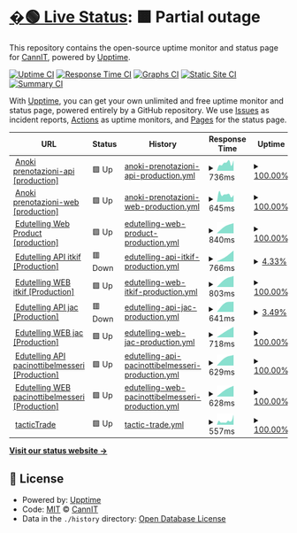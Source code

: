 # [�🟢 Live Status](https://cannavit.github.io/upptime/): <!--live status--> **🟧 Partial outage**

This repository contains the open-source uptime monitor and status page for [CannIT](https://demo.upptime.js.org), powered by [Upptime](https://github.com/upptime/upptime).

[![Uptime CI](https://github.com/cannavit/upptime/workflows/Uptime%20CI/badge.svg)](https://github.com/cannavit/upptime/actions?query=workflow%3A%22Uptime+CI%22)
[![Response Time CI](https://github.com/cannavit/upptime/workflows/Response%20Time%20CI/badge.svg)](https://github.com/cannavit/upptime/actions?query=workflow%3A%22Response+Time+CI%22)
[![Graphs CI](https://github.com/cannavit/upptime/workflows/Graphs%20CI/badge.svg)](https://github.com/cannavit/upptime/actions?query=workflow%3A%22Graphs+CI%22)
[![Static Site CI](https://github.com/cannavit/upptime/workflows/Static%20Site%20CI/badge.svg)](https://github.com/cannavit/upptime/actions?query=workflow%3A%22Static+Site+CI%22)
[![Summary CI](https://github.com/cannavit/upptime/workflows/Summary%20CI/badge.svg)](https://github.com/cannavit/upptime/actions?query=workflow%3A%22Summary+CI%22)

With [Upptime](https://upptime.js.org), you can get your own unlimited and free uptime monitor and status page, powered entirely by a GitHub repository. We use [Issues](https://github.com/cannavit/upptime/issues) as incident reports, [Actions](https://github.com/cannavit/upptime/actions) as uptime monitors, and [Pages](https://demo.upptime.js.org) for the status page.

<!--start: status pages-->
<!-- This summary is generated by Upptime (https://github.com/upptime/upptime) -->
<!-- Do not edit this manually, your changes will be overwritten -->
<!-- prettier-ignore -->
| URL | Status | History | Response Time | Uptime |
| --- | ------ | ------- | ------------- | ------ |
| <img alt="" src="https://favicons.githubusercontent.com/prenotazioni-api.cloud.anoki.it" height="13"> [Anoki prenotazioni-api [production]](http://prenotazioni-api.cloud.anoki.it/reservation-be/swagger-ui.html) | 🟩 Up | [anoki-prenotazioni-api-production.yml](https://github.com/cannavit/upptime/commits/HEAD/history/anoki-prenotazioni-api-production.yml) | <details><summary><img alt="Response time graph" src="./graphs/anoki-prenotazioni-api-production/response-time-week.png" height="20"> 736ms</summary><br><a href="https://cannavit.github.io/upptime/history/anoki-prenotazioni-api-production"><img alt="Response time 736" src="https://img.shields.io/endpoint?url=https%3A%2F%2Fraw.githubusercontent.com%2Fcannavit%2Fupptime%2FHEAD%2Fapi%2Fanoki-prenotazioni-api-production%2Fresponse-time.json"></a><br><a href="https://cannavit.github.io/upptime/history/anoki-prenotazioni-api-production"><img alt="24-hour response time 736" src="https://img.shields.io/endpoint?url=https%3A%2F%2Fraw.githubusercontent.com%2Fcannavit%2Fupptime%2FHEAD%2Fapi%2Fanoki-prenotazioni-api-production%2Fresponse-time-day.json"></a><br><a href="https://cannavit.github.io/upptime/history/anoki-prenotazioni-api-production"><img alt="7-day response time 736" src="https://img.shields.io/endpoint?url=https%3A%2F%2Fraw.githubusercontent.com%2Fcannavit%2Fupptime%2FHEAD%2Fapi%2Fanoki-prenotazioni-api-production%2Fresponse-time-week.json"></a><br><a href="https://cannavit.github.io/upptime/history/anoki-prenotazioni-api-production"><img alt="30-day response time 736" src="https://img.shields.io/endpoint?url=https%3A%2F%2Fraw.githubusercontent.com%2Fcannavit%2Fupptime%2FHEAD%2Fapi%2Fanoki-prenotazioni-api-production%2Fresponse-time-month.json"></a><br><a href="https://cannavit.github.io/upptime/history/anoki-prenotazioni-api-production"><img alt="1-year response time 736" src="https://img.shields.io/endpoint?url=https%3A%2F%2Fraw.githubusercontent.com%2Fcannavit%2Fupptime%2FHEAD%2Fapi%2Fanoki-prenotazioni-api-production%2Fresponse-time-year.json"></a></details> | <details><summary><a href="https://cannavit.github.io/upptime/history/anoki-prenotazioni-api-production">100.00%</a></summary><a href="https://cannavit.github.io/upptime/history/anoki-prenotazioni-api-production"><img alt="All-time uptime 100.00%" src="https://img.shields.io/endpoint?url=https%3A%2F%2Fraw.githubusercontent.com%2Fcannavit%2Fupptime%2FHEAD%2Fapi%2Fanoki-prenotazioni-api-production%2Fuptime.json"></a><br><a href="https://cannavit.github.io/upptime/history/anoki-prenotazioni-api-production"><img alt="24-hour uptime 100.00%" src="https://img.shields.io/endpoint?url=https%3A%2F%2Fraw.githubusercontent.com%2Fcannavit%2Fupptime%2FHEAD%2Fapi%2Fanoki-prenotazioni-api-production%2Fuptime-day.json"></a><br><a href="https://cannavit.github.io/upptime/history/anoki-prenotazioni-api-production"><img alt="7-day uptime 100.00%" src="https://img.shields.io/endpoint?url=https%3A%2F%2Fraw.githubusercontent.com%2Fcannavit%2Fupptime%2FHEAD%2Fapi%2Fanoki-prenotazioni-api-production%2Fuptime-week.json"></a><br><a href="https://cannavit.github.io/upptime/history/anoki-prenotazioni-api-production"><img alt="30-day uptime 100.00%" src="https://img.shields.io/endpoint?url=https%3A%2F%2Fraw.githubusercontent.com%2Fcannavit%2Fupptime%2FHEAD%2Fapi%2Fanoki-prenotazioni-api-production%2Fuptime-month.json"></a><br><a href="https://cannavit.github.io/upptime/history/anoki-prenotazioni-api-production"><img alt="1-year uptime 100.00%" src="https://img.shields.io/endpoint?url=https%3A%2F%2Fraw.githubusercontent.com%2Fcannavit%2Fupptime%2FHEAD%2Fapi%2Fanoki-prenotazioni-api-production%2Fuptime-year.json"></a></details>
| <img alt="" src="https://favicons.githubusercontent.com/prenotazioni-web.cloud.anoki.it" height="13"> [Anoki prenotazioni-web [production]](http://prenotazioni-web.cloud.anoki.it/) | 🟩 Up | [anoki-prenotazioni-web-production.yml](https://github.com/cannavit/upptime/commits/HEAD/history/anoki-prenotazioni-web-production.yml) | <details><summary><img alt="Response time graph" src="./graphs/anoki-prenotazioni-web-production/response-time-week.png" height="20"> 645ms</summary><br><a href="https://cannavit.github.io/upptime/history/anoki-prenotazioni-web-production"><img alt="Response time 645" src="https://img.shields.io/endpoint?url=https%3A%2F%2Fraw.githubusercontent.com%2Fcannavit%2Fupptime%2FHEAD%2Fapi%2Fanoki-prenotazioni-web-production%2Fresponse-time.json"></a><br><a href="https://cannavit.github.io/upptime/history/anoki-prenotazioni-web-production"><img alt="24-hour response time 645" src="https://img.shields.io/endpoint?url=https%3A%2F%2Fraw.githubusercontent.com%2Fcannavit%2Fupptime%2FHEAD%2Fapi%2Fanoki-prenotazioni-web-production%2Fresponse-time-day.json"></a><br><a href="https://cannavit.github.io/upptime/history/anoki-prenotazioni-web-production"><img alt="7-day response time 645" src="https://img.shields.io/endpoint?url=https%3A%2F%2Fraw.githubusercontent.com%2Fcannavit%2Fupptime%2FHEAD%2Fapi%2Fanoki-prenotazioni-web-production%2Fresponse-time-week.json"></a><br><a href="https://cannavit.github.io/upptime/history/anoki-prenotazioni-web-production"><img alt="30-day response time 645" src="https://img.shields.io/endpoint?url=https%3A%2F%2Fraw.githubusercontent.com%2Fcannavit%2Fupptime%2FHEAD%2Fapi%2Fanoki-prenotazioni-web-production%2Fresponse-time-month.json"></a><br><a href="https://cannavit.github.io/upptime/history/anoki-prenotazioni-web-production"><img alt="1-year response time 645" src="https://img.shields.io/endpoint?url=https%3A%2F%2Fraw.githubusercontent.com%2Fcannavit%2Fupptime%2FHEAD%2Fapi%2Fanoki-prenotazioni-web-production%2Fresponse-time-year.json"></a></details> | <details><summary><a href="https://cannavit.github.io/upptime/history/anoki-prenotazioni-web-production">100.00%</a></summary><a href="https://cannavit.github.io/upptime/history/anoki-prenotazioni-web-production"><img alt="All-time uptime 100.00%" src="https://img.shields.io/endpoint?url=https%3A%2F%2Fraw.githubusercontent.com%2Fcannavit%2Fupptime%2FHEAD%2Fapi%2Fanoki-prenotazioni-web-production%2Fuptime.json"></a><br><a href="https://cannavit.github.io/upptime/history/anoki-prenotazioni-web-production"><img alt="24-hour uptime 100.00%" src="https://img.shields.io/endpoint?url=https%3A%2F%2Fraw.githubusercontent.com%2Fcannavit%2Fupptime%2FHEAD%2Fapi%2Fanoki-prenotazioni-web-production%2Fuptime-day.json"></a><br><a href="https://cannavit.github.io/upptime/history/anoki-prenotazioni-web-production"><img alt="7-day uptime 100.00%" src="https://img.shields.io/endpoint?url=https%3A%2F%2Fraw.githubusercontent.com%2Fcannavit%2Fupptime%2FHEAD%2Fapi%2Fanoki-prenotazioni-web-production%2Fuptime-week.json"></a><br><a href="https://cannavit.github.io/upptime/history/anoki-prenotazioni-web-production"><img alt="30-day uptime 100.00%" src="https://img.shields.io/endpoint?url=https%3A%2F%2Fraw.githubusercontent.com%2Fcannavit%2Fupptime%2FHEAD%2Fapi%2Fanoki-prenotazioni-web-production%2Fuptime-month.json"></a><br><a href="https://cannavit.github.io/upptime/history/anoki-prenotazioni-web-production"><img alt="1-year uptime 100.00%" src="https://img.shields.io/endpoint?url=https%3A%2F%2Fraw.githubusercontent.com%2Fcannavit%2Fupptime%2FHEAD%2Fapi%2Fanoki-prenotazioni-web-production%2Fuptime-year.json"></a></details>
| <img alt="" src="https://favicons.githubusercontent.com/edutelling.it" height="13"> [Edutelling Web Product [production]](https://edutelling.it/) | 🟩 Up | [edutelling-web-product-production.yml](https://github.com/cannavit/upptime/commits/HEAD/history/edutelling-web-product-production.yml) | <details><summary><img alt="Response time graph" src="./graphs/edutelling-web-product-production/response-time-week.png" height="20"> 840ms</summary><br><a href="https://cannavit.github.io/upptime/history/edutelling-web-product-production"><img alt="Response time 840" src="https://img.shields.io/endpoint?url=https%3A%2F%2Fraw.githubusercontent.com%2Fcannavit%2Fupptime%2FHEAD%2Fapi%2Fedutelling-web-product-production%2Fresponse-time.json"></a><br><a href="https://cannavit.github.io/upptime/history/edutelling-web-product-production"><img alt="24-hour response time 840" src="https://img.shields.io/endpoint?url=https%3A%2F%2Fraw.githubusercontent.com%2Fcannavit%2Fupptime%2FHEAD%2Fapi%2Fedutelling-web-product-production%2Fresponse-time-day.json"></a><br><a href="https://cannavit.github.io/upptime/history/edutelling-web-product-production"><img alt="7-day response time 840" src="https://img.shields.io/endpoint?url=https%3A%2F%2Fraw.githubusercontent.com%2Fcannavit%2Fupptime%2FHEAD%2Fapi%2Fedutelling-web-product-production%2Fresponse-time-week.json"></a><br><a href="https://cannavit.github.io/upptime/history/edutelling-web-product-production"><img alt="30-day response time 840" src="https://img.shields.io/endpoint?url=https%3A%2F%2Fraw.githubusercontent.com%2Fcannavit%2Fupptime%2FHEAD%2Fapi%2Fedutelling-web-product-production%2Fresponse-time-month.json"></a><br><a href="https://cannavit.github.io/upptime/history/edutelling-web-product-production"><img alt="1-year response time 840" src="https://img.shields.io/endpoint?url=https%3A%2F%2Fraw.githubusercontent.com%2Fcannavit%2Fupptime%2FHEAD%2Fapi%2Fedutelling-web-product-production%2Fresponse-time-year.json"></a></details> | <details><summary><a href="https://cannavit.github.io/upptime/history/edutelling-web-product-production">100.00%</a></summary><a href="https://cannavit.github.io/upptime/history/edutelling-web-product-production"><img alt="All-time uptime 100.00%" src="https://img.shields.io/endpoint?url=https%3A%2F%2Fraw.githubusercontent.com%2Fcannavit%2Fupptime%2FHEAD%2Fapi%2Fedutelling-web-product-production%2Fuptime.json"></a><br><a href="https://cannavit.github.io/upptime/history/edutelling-web-product-production"><img alt="24-hour uptime 100.00%" src="https://img.shields.io/endpoint?url=https%3A%2F%2Fraw.githubusercontent.com%2Fcannavit%2Fupptime%2FHEAD%2Fapi%2Fedutelling-web-product-production%2Fuptime-day.json"></a><br><a href="https://cannavit.github.io/upptime/history/edutelling-web-product-production"><img alt="7-day uptime 100.00%" src="https://img.shields.io/endpoint?url=https%3A%2F%2Fraw.githubusercontent.com%2Fcannavit%2Fupptime%2FHEAD%2Fapi%2Fedutelling-web-product-production%2Fuptime-week.json"></a><br><a href="https://cannavit.github.io/upptime/history/edutelling-web-product-production"><img alt="30-day uptime 100.00%" src="https://img.shields.io/endpoint?url=https%3A%2F%2Fraw.githubusercontent.com%2Fcannavit%2Fupptime%2FHEAD%2Fapi%2Fedutelling-web-product-production%2Fuptime-month.json"></a><br><a href="https://cannavit.github.io/upptime/history/edutelling-web-product-production"><img alt="1-year uptime 100.00%" src="https://img.shields.io/endpoint?url=https%3A%2F%2Fraw.githubusercontent.com%2Fcannavit%2Fupptime%2FHEAD%2Fapi%2Fedutelling-web-product-production%2Fuptime-year.json"></a></details>
| <img alt="" src="https://favicons.githubusercontent.com/edutelling-api-itkif.cloud.anoki.it" height="13"> [Edutelling API itkif [Production]](https://edutelling-api-itkif.cloud.anoki.it/api/v1/api-docs) | 🟥 Down | [edutelling-api-itkif-production.yml](https://github.com/cannavit/upptime/commits/HEAD/history/edutelling-api-itkif-production.yml) | <details><summary><img alt="Response time graph" src="./graphs/edutelling-api-itkif-production/response-time-week.png" height="20"> 766ms</summary><br><a href="https://cannavit.github.io/upptime/history/edutelling-api-itkif-production"><img alt="Response time 766" src="https://img.shields.io/endpoint?url=https%3A%2F%2Fraw.githubusercontent.com%2Fcannavit%2Fupptime%2FHEAD%2Fapi%2Fedutelling-api-itkif-production%2Fresponse-time.json"></a><br><a href="https://cannavit.github.io/upptime/history/edutelling-api-itkif-production"><img alt="24-hour response time 766" src="https://img.shields.io/endpoint?url=https%3A%2F%2Fraw.githubusercontent.com%2Fcannavit%2Fupptime%2FHEAD%2Fapi%2Fedutelling-api-itkif-production%2Fresponse-time-day.json"></a><br><a href="https://cannavit.github.io/upptime/history/edutelling-api-itkif-production"><img alt="7-day response time 766" src="https://img.shields.io/endpoint?url=https%3A%2F%2Fraw.githubusercontent.com%2Fcannavit%2Fupptime%2FHEAD%2Fapi%2Fedutelling-api-itkif-production%2Fresponse-time-week.json"></a><br><a href="https://cannavit.github.io/upptime/history/edutelling-api-itkif-production"><img alt="30-day response time 766" src="https://img.shields.io/endpoint?url=https%3A%2F%2Fraw.githubusercontent.com%2Fcannavit%2Fupptime%2FHEAD%2Fapi%2Fedutelling-api-itkif-production%2Fresponse-time-month.json"></a><br><a href="https://cannavit.github.io/upptime/history/edutelling-api-itkif-production"><img alt="1-year response time 766" src="https://img.shields.io/endpoint?url=https%3A%2F%2Fraw.githubusercontent.com%2Fcannavit%2Fupptime%2FHEAD%2Fapi%2Fedutelling-api-itkif-production%2Fresponse-time-year.json"></a></details> | <details><summary><a href="https://cannavit.github.io/upptime/history/edutelling-api-itkif-production">4.33%</a></summary><a href="https://cannavit.github.io/upptime/history/edutelling-api-itkif-production"><img alt="All-time uptime 4.33%" src="https://img.shields.io/endpoint?url=https%3A%2F%2Fraw.githubusercontent.com%2Fcannavit%2Fupptime%2FHEAD%2Fapi%2Fedutelling-api-itkif-production%2Fuptime.json"></a><br><a href="https://cannavit.github.io/upptime/history/edutelling-api-itkif-production"><img alt="24-hour uptime 4.33%" src="https://img.shields.io/endpoint?url=https%3A%2F%2Fraw.githubusercontent.com%2Fcannavit%2Fupptime%2FHEAD%2Fapi%2Fedutelling-api-itkif-production%2Fuptime-day.json"></a><br><a href="https://cannavit.github.io/upptime/history/edutelling-api-itkif-production"><img alt="7-day uptime 4.33%" src="https://img.shields.io/endpoint?url=https%3A%2F%2Fraw.githubusercontent.com%2Fcannavit%2Fupptime%2FHEAD%2Fapi%2Fedutelling-api-itkif-production%2Fuptime-week.json"></a><br><a href="https://cannavit.github.io/upptime/history/edutelling-api-itkif-production"><img alt="30-day uptime 4.33%" src="https://img.shields.io/endpoint?url=https%3A%2F%2Fraw.githubusercontent.com%2Fcannavit%2Fupptime%2FHEAD%2Fapi%2Fedutelling-api-itkif-production%2Fuptime-month.json"></a><br><a href="https://cannavit.github.io/upptime/history/edutelling-api-itkif-production"><img alt="1-year uptime 4.33%" src="https://img.shields.io/endpoint?url=https%3A%2F%2Fraw.githubusercontent.com%2Fcannavit%2Fupptime%2FHEAD%2Fapi%2Fedutelling-api-itkif-production%2Fuptime-year.json"></a></details>
| <img alt="" src="https://favicons.githubusercontent.com/itkif.edutelling.it" height="13"> [Edutelling WEB itkif [Production]](https://itkif.edutelling.it/login) | 🟩 Up | [edutelling-web-itkif-production.yml](https://github.com/cannavit/upptime/commits/HEAD/history/edutelling-web-itkif-production.yml) | <details><summary><img alt="Response time graph" src="./graphs/edutelling-web-itkif-production/response-time-week.png" height="20"> 803ms</summary><br><a href="https://cannavit.github.io/upptime/history/edutelling-web-itkif-production"><img alt="Response time 803" src="https://img.shields.io/endpoint?url=https%3A%2F%2Fraw.githubusercontent.com%2Fcannavit%2Fupptime%2FHEAD%2Fapi%2Fedutelling-web-itkif-production%2Fresponse-time.json"></a><br><a href="https://cannavit.github.io/upptime/history/edutelling-web-itkif-production"><img alt="24-hour response time 803" src="https://img.shields.io/endpoint?url=https%3A%2F%2Fraw.githubusercontent.com%2Fcannavit%2Fupptime%2FHEAD%2Fapi%2Fedutelling-web-itkif-production%2Fresponse-time-day.json"></a><br><a href="https://cannavit.github.io/upptime/history/edutelling-web-itkif-production"><img alt="7-day response time 803" src="https://img.shields.io/endpoint?url=https%3A%2F%2Fraw.githubusercontent.com%2Fcannavit%2Fupptime%2FHEAD%2Fapi%2Fedutelling-web-itkif-production%2Fresponse-time-week.json"></a><br><a href="https://cannavit.github.io/upptime/history/edutelling-web-itkif-production"><img alt="30-day response time 803" src="https://img.shields.io/endpoint?url=https%3A%2F%2Fraw.githubusercontent.com%2Fcannavit%2Fupptime%2FHEAD%2Fapi%2Fedutelling-web-itkif-production%2Fresponse-time-month.json"></a><br><a href="https://cannavit.github.io/upptime/history/edutelling-web-itkif-production"><img alt="1-year response time 803" src="https://img.shields.io/endpoint?url=https%3A%2F%2Fraw.githubusercontent.com%2Fcannavit%2Fupptime%2FHEAD%2Fapi%2Fedutelling-web-itkif-production%2Fresponse-time-year.json"></a></details> | <details><summary><a href="https://cannavit.github.io/upptime/history/edutelling-web-itkif-production">100.00%</a></summary><a href="https://cannavit.github.io/upptime/history/edutelling-web-itkif-production"><img alt="All-time uptime 100.00%" src="https://img.shields.io/endpoint?url=https%3A%2F%2Fraw.githubusercontent.com%2Fcannavit%2Fupptime%2FHEAD%2Fapi%2Fedutelling-web-itkif-production%2Fuptime.json"></a><br><a href="https://cannavit.github.io/upptime/history/edutelling-web-itkif-production"><img alt="24-hour uptime 100.00%" src="https://img.shields.io/endpoint?url=https%3A%2F%2Fraw.githubusercontent.com%2Fcannavit%2Fupptime%2FHEAD%2Fapi%2Fedutelling-web-itkif-production%2Fuptime-day.json"></a><br><a href="https://cannavit.github.io/upptime/history/edutelling-web-itkif-production"><img alt="7-day uptime 100.00%" src="https://img.shields.io/endpoint?url=https%3A%2F%2Fraw.githubusercontent.com%2Fcannavit%2Fupptime%2FHEAD%2Fapi%2Fedutelling-web-itkif-production%2Fuptime-week.json"></a><br><a href="https://cannavit.github.io/upptime/history/edutelling-web-itkif-production"><img alt="30-day uptime 100.00%" src="https://img.shields.io/endpoint?url=https%3A%2F%2Fraw.githubusercontent.com%2Fcannavit%2Fupptime%2FHEAD%2Fapi%2Fedutelling-web-itkif-production%2Fuptime-month.json"></a><br><a href="https://cannavit.github.io/upptime/history/edutelling-web-itkif-production"><img alt="1-year uptime 100.00%" src="https://img.shields.io/endpoint?url=https%3A%2F%2Fraw.githubusercontent.com%2Fcannavit%2Fupptime%2FHEAD%2Fapi%2Fedutelling-web-itkif-production%2Fuptime-year.json"></a></details>
| <img alt="" src="https://favicons.githubusercontent.com/edutelling-api-jac.cloud.anoki.it" height="13"> [Edutelling API jac [Production]](https://edutelling-api-jac.cloud.anoki.it/api/v1/api-docs) | 🟥 Down | [edutelling-api-jac-production.yml](https://github.com/cannavit/upptime/commits/HEAD/history/edutelling-api-jac-production.yml) | <details><summary><img alt="Response time graph" src="./graphs/edutelling-api-jac-production/response-time-week.png" height="20"> 641ms</summary><br><a href="https://cannavit.github.io/upptime/history/edutelling-api-jac-production"><img alt="Response time 641" src="https://img.shields.io/endpoint?url=https%3A%2F%2Fraw.githubusercontent.com%2Fcannavit%2Fupptime%2FHEAD%2Fapi%2Fedutelling-api-jac-production%2Fresponse-time.json"></a><br><a href="https://cannavit.github.io/upptime/history/edutelling-api-jac-production"><img alt="24-hour response time 641" src="https://img.shields.io/endpoint?url=https%3A%2F%2Fraw.githubusercontent.com%2Fcannavit%2Fupptime%2FHEAD%2Fapi%2Fedutelling-api-jac-production%2Fresponse-time-day.json"></a><br><a href="https://cannavit.github.io/upptime/history/edutelling-api-jac-production"><img alt="7-day response time 641" src="https://img.shields.io/endpoint?url=https%3A%2F%2Fraw.githubusercontent.com%2Fcannavit%2Fupptime%2FHEAD%2Fapi%2Fedutelling-api-jac-production%2Fresponse-time-week.json"></a><br><a href="https://cannavit.github.io/upptime/history/edutelling-api-jac-production"><img alt="30-day response time 641" src="https://img.shields.io/endpoint?url=https%3A%2F%2Fraw.githubusercontent.com%2Fcannavit%2Fupptime%2FHEAD%2Fapi%2Fedutelling-api-jac-production%2Fresponse-time-month.json"></a><br><a href="https://cannavit.github.io/upptime/history/edutelling-api-jac-production"><img alt="1-year response time 641" src="https://img.shields.io/endpoint?url=https%3A%2F%2Fraw.githubusercontent.com%2Fcannavit%2Fupptime%2FHEAD%2Fapi%2Fedutelling-api-jac-production%2Fresponse-time-year.json"></a></details> | <details><summary><a href="https://cannavit.github.io/upptime/history/edutelling-api-jac-production">3.49%</a></summary><a href="https://cannavit.github.io/upptime/history/edutelling-api-jac-production"><img alt="All-time uptime 3.49%" src="https://img.shields.io/endpoint?url=https%3A%2F%2Fraw.githubusercontent.com%2Fcannavit%2Fupptime%2FHEAD%2Fapi%2Fedutelling-api-jac-production%2Fuptime.json"></a><br><a href="https://cannavit.github.io/upptime/history/edutelling-api-jac-production"><img alt="24-hour uptime 3.49%" src="https://img.shields.io/endpoint?url=https%3A%2F%2Fraw.githubusercontent.com%2Fcannavit%2Fupptime%2FHEAD%2Fapi%2Fedutelling-api-jac-production%2Fuptime-day.json"></a><br><a href="https://cannavit.github.io/upptime/history/edutelling-api-jac-production"><img alt="7-day uptime 3.49%" src="https://img.shields.io/endpoint?url=https%3A%2F%2Fraw.githubusercontent.com%2Fcannavit%2Fupptime%2FHEAD%2Fapi%2Fedutelling-api-jac-production%2Fuptime-week.json"></a><br><a href="https://cannavit.github.io/upptime/history/edutelling-api-jac-production"><img alt="30-day uptime 3.49%" src="https://img.shields.io/endpoint?url=https%3A%2F%2Fraw.githubusercontent.com%2Fcannavit%2Fupptime%2FHEAD%2Fapi%2Fedutelling-api-jac-production%2Fuptime-month.json"></a><br><a href="https://cannavit.github.io/upptime/history/edutelling-api-jac-production"><img alt="1-year uptime 3.49%" src="https://img.shields.io/endpoint?url=https%3A%2F%2Fraw.githubusercontent.com%2Fcannavit%2Fupptime%2FHEAD%2Fapi%2Fedutelling-api-jac-production%2Fuptime-year.json"></a></details>
| <img alt="" src="https://favicons.githubusercontent.com/jac.edutelling.it" height="13"> [Edutelling WEB jac [Production]](https://jac.edutelling.it/login) | 🟩 Up | [edutelling-web-jac-production.yml](https://github.com/cannavit/upptime/commits/HEAD/history/edutelling-web-jac-production.yml) | <details><summary><img alt="Response time graph" src="./graphs/edutelling-web-jac-production/response-time-week.png" height="20"> 718ms</summary><br><a href="https://cannavit.github.io/upptime/history/edutelling-web-jac-production"><img alt="Response time 718" src="https://img.shields.io/endpoint?url=https%3A%2F%2Fraw.githubusercontent.com%2Fcannavit%2Fupptime%2FHEAD%2Fapi%2Fedutelling-web-jac-production%2Fresponse-time.json"></a><br><a href="https://cannavit.github.io/upptime/history/edutelling-web-jac-production"><img alt="24-hour response time 718" src="https://img.shields.io/endpoint?url=https%3A%2F%2Fraw.githubusercontent.com%2Fcannavit%2Fupptime%2FHEAD%2Fapi%2Fedutelling-web-jac-production%2Fresponse-time-day.json"></a><br><a href="https://cannavit.github.io/upptime/history/edutelling-web-jac-production"><img alt="7-day response time 718" src="https://img.shields.io/endpoint?url=https%3A%2F%2Fraw.githubusercontent.com%2Fcannavit%2Fupptime%2FHEAD%2Fapi%2Fedutelling-web-jac-production%2Fresponse-time-week.json"></a><br><a href="https://cannavit.github.io/upptime/history/edutelling-web-jac-production"><img alt="30-day response time 718" src="https://img.shields.io/endpoint?url=https%3A%2F%2Fraw.githubusercontent.com%2Fcannavit%2Fupptime%2FHEAD%2Fapi%2Fedutelling-web-jac-production%2Fresponse-time-month.json"></a><br><a href="https://cannavit.github.io/upptime/history/edutelling-web-jac-production"><img alt="1-year response time 718" src="https://img.shields.io/endpoint?url=https%3A%2F%2Fraw.githubusercontent.com%2Fcannavit%2Fupptime%2FHEAD%2Fapi%2Fedutelling-web-jac-production%2Fresponse-time-year.json"></a></details> | <details><summary><a href="https://cannavit.github.io/upptime/history/edutelling-web-jac-production">100.00%</a></summary><a href="https://cannavit.github.io/upptime/history/edutelling-web-jac-production"><img alt="All-time uptime 100.00%" src="https://img.shields.io/endpoint?url=https%3A%2F%2Fraw.githubusercontent.com%2Fcannavit%2Fupptime%2FHEAD%2Fapi%2Fedutelling-web-jac-production%2Fuptime.json"></a><br><a href="https://cannavit.github.io/upptime/history/edutelling-web-jac-production"><img alt="24-hour uptime 100.00%" src="https://img.shields.io/endpoint?url=https%3A%2F%2Fraw.githubusercontent.com%2Fcannavit%2Fupptime%2FHEAD%2Fapi%2Fedutelling-web-jac-production%2Fuptime-day.json"></a><br><a href="https://cannavit.github.io/upptime/history/edutelling-web-jac-production"><img alt="7-day uptime 100.00%" src="https://img.shields.io/endpoint?url=https%3A%2F%2Fraw.githubusercontent.com%2Fcannavit%2Fupptime%2FHEAD%2Fapi%2Fedutelling-web-jac-production%2Fuptime-week.json"></a><br><a href="https://cannavit.github.io/upptime/history/edutelling-web-jac-production"><img alt="30-day uptime 100.00%" src="https://img.shields.io/endpoint?url=https%3A%2F%2Fraw.githubusercontent.com%2Fcannavit%2Fupptime%2FHEAD%2Fapi%2Fedutelling-web-jac-production%2Fuptime-month.json"></a><br><a href="https://cannavit.github.io/upptime/history/edutelling-web-jac-production"><img alt="1-year uptime 100.00%" src="https://img.shields.io/endpoint?url=https%3A%2F%2Fraw.githubusercontent.com%2Fcannavit%2Fupptime%2FHEAD%2Fapi%2Fedutelling-web-jac-production%2Fuptime-year.json"></a></details>
| <img alt="" src="https://favicons.githubusercontent.com/pacinottibelmesseri-be.edutelling.it" height="13"> [Edutelling API pacinottibelmesseri [Production]](https://pacinottibelmesseri-be.edutelling.it/api/v1/api-docs/#/) | 🟩 Up | [edutelling-api-pacinottibelmesseri-production.yml](https://github.com/cannavit/upptime/commits/HEAD/history/edutelling-api-pacinottibelmesseri-production.yml) | <details><summary><img alt="Response time graph" src="./graphs/edutelling-api-pacinottibelmesseri-production/response-time-week.png" height="20"> 629ms</summary><br><a href="https://cannavit.github.io/upptime/history/edutelling-api-pacinottibelmesseri-production"><img alt="Response time 629" src="https://img.shields.io/endpoint?url=https%3A%2F%2Fraw.githubusercontent.com%2Fcannavit%2Fupptime%2FHEAD%2Fapi%2Fedutelling-api-pacinottibelmesseri-production%2Fresponse-time.json"></a><br><a href="https://cannavit.github.io/upptime/history/edutelling-api-pacinottibelmesseri-production"><img alt="24-hour response time 629" src="https://img.shields.io/endpoint?url=https%3A%2F%2Fraw.githubusercontent.com%2Fcannavit%2Fupptime%2FHEAD%2Fapi%2Fedutelling-api-pacinottibelmesseri-production%2Fresponse-time-day.json"></a><br><a href="https://cannavit.github.io/upptime/history/edutelling-api-pacinottibelmesseri-production"><img alt="7-day response time 629" src="https://img.shields.io/endpoint?url=https%3A%2F%2Fraw.githubusercontent.com%2Fcannavit%2Fupptime%2FHEAD%2Fapi%2Fedutelling-api-pacinottibelmesseri-production%2Fresponse-time-week.json"></a><br><a href="https://cannavit.github.io/upptime/history/edutelling-api-pacinottibelmesseri-production"><img alt="30-day response time 629" src="https://img.shields.io/endpoint?url=https%3A%2F%2Fraw.githubusercontent.com%2Fcannavit%2Fupptime%2FHEAD%2Fapi%2Fedutelling-api-pacinottibelmesseri-production%2Fresponse-time-month.json"></a><br><a href="https://cannavit.github.io/upptime/history/edutelling-api-pacinottibelmesseri-production"><img alt="1-year response time 629" src="https://img.shields.io/endpoint?url=https%3A%2F%2Fraw.githubusercontent.com%2Fcannavit%2Fupptime%2FHEAD%2Fapi%2Fedutelling-api-pacinottibelmesseri-production%2Fresponse-time-year.json"></a></details> | <details><summary><a href="https://cannavit.github.io/upptime/history/edutelling-api-pacinottibelmesseri-production">100.00%</a></summary><a href="https://cannavit.github.io/upptime/history/edutelling-api-pacinottibelmesseri-production"><img alt="All-time uptime 100.00%" src="https://img.shields.io/endpoint?url=https%3A%2F%2Fraw.githubusercontent.com%2Fcannavit%2Fupptime%2FHEAD%2Fapi%2Fedutelling-api-pacinottibelmesseri-production%2Fuptime.json"></a><br><a href="https://cannavit.github.io/upptime/history/edutelling-api-pacinottibelmesseri-production"><img alt="24-hour uptime 100.00%" src="https://img.shields.io/endpoint?url=https%3A%2F%2Fraw.githubusercontent.com%2Fcannavit%2Fupptime%2FHEAD%2Fapi%2Fedutelling-api-pacinottibelmesseri-production%2Fuptime-day.json"></a><br><a href="https://cannavit.github.io/upptime/history/edutelling-api-pacinottibelmesseri-production"><img alt="7-day uptime 100.00%" src="https://img.shields.io/endpoint?url=https%3A%2F%2Fraw.githubusercontent.com%2Fcannavit%2Fupptime%2FHEAD%2Fapi%2Fedutelling-api-pacinottibelmesseri-production%2Fuptime-week.json"></a><br><a href="https://cannavit.github.io/upptime/history/edutelling-api-pacinottibelmesseri-production"><img alt="30-day uptime 100.00%" src="https://img.shields.io/endpoint?url=https%3A%2F%2Fraw.githubusercontent.com%2Fcannavit%2Fupptime%2FHEAD%2Fapi%2Fedutelling-api-pacinottibelmesseri-production%2Fuptime-month.json"></a><br><a href="https://cannavit.github.io/upptime/history/edutelling-api-pacinottibelmesseri-production"><img alt="1-year uptime 100.00%" src="https://img.shields.io/endpoint?url=https%3A%2F%2Fraw.githubusercontent.com%2Fcannavit%2Fupptime%2FHEAD%2Fapi%2Fedutelling-api-pacinottibelmesseri-production%2Fuptime-year.json"></a></details>
| <img alt="" src="https://favicons.githubusercontent.com/pacinottibelmesseri.edutelling.it" height="13"> [Edutelling WEB pacinottibelmesseri [Production]](https://pacinottibelmesseri.edutelling.it/login) | 🟩 Up | [edutelling-web-pacinottibelmesseri-production.yml](https://github.com/cannavit/upptime/commits/HEAD/history/edutelling-web-pacinottibelmesseri-production.yml) | <details><summary><img alt="Response time graph" src="./graphs/edutelling-web-pacinottibelmesseri-production/response-time-week.png" height="20"> 628ms</summary><br><a href="https://cannavit.github.io/upptime/history/edutelling-web-pacinottibelmesseri-production"><img alt="Response time 628" src="https://img.shields.io/endpoint?url=https%3A%2F%2Fraw.githubusercontent.com%2Fcannavit%2Fupptime%2FHEAD%2Fapi%2Fedutelling-web-pacinottibelmesseri-production%2Fresponse-time.json"></a><br><a href="https://cannavit.github.io/upptime/history/edutelling-web-pacinottibelmesseri-production"><img alt="24-hour response time 628" src="https://img.shields.io/endpoint?url=https%3A%2F%2Fraw.githubusercontent.com%2Fcannavit%2Fupptime%2FHEAD%2Fapi%2Fedutelling-web-pacinottibelmesseri-production%2Fresponse-time-day.json"></a><br><a href="https://cannavit.github.io/upptime/history/edutelling-web-pacinottibelmesseri-production"><img alt="7-day response time 628" src="https://img.shields.io/endpoint?url=https%3A%2F%2Fraw.githubusercontent.com%2Fcannavit%2Fupptime%2FHEAD%2Fapi%2Fedutelling-web-pacinottibelmesseri-production%2Fresponse-time-week.json"></a><br><a href="https://cannavit.github.io/upptime/history/edutelling-web-pacinottibelmesseri-production"><img alt="30-day response time 628" src="https://img.shields.io/endpoint?url=https%3A%2F%2Fraw.githubusercontent.com%2Fcannavit%2Fupptime%2FHEAD%2Fapi%2Fedutelling-web-pacinottibelmesseri-production%2Fresponse-time-month.json"></a><br><a href="https://cannavit.github.io/upptime/history/edutelling-web-pacinottibelmesseri-production"><img alt="1-year response time 628" src="https://img.shields.io/endpoint?url=https%3A%2F%2Fraw.githubusercontent.com%2Fcannavit%2Fupptime%2FHEAD%2Fapi%2Fedutelling-web-pacinottibelmesseri-production%2Fresponse-time-year.json"></a></details> | <details><summary><a href="https://cannavit.github.io/upptime/history/edutelling-web-pacinottibelmesseri-production">100.00%</a></summary><a href="https://cannavit.github.io/upptime/history/edutelling-web-pacinottibelmesseri-production"><img alt="All-time uptime 100.00%" src="https://img.shields.io/endpoint?url=https%3A%2F%2Fraw.githubusercontent.com%2Fcannavit%2Fupptime%2FHEAD%2Fapi%2Fedutelling-web-pacinottibelmesseri-production%2Fuptime.json"></a><br><a href="https://cannavit.github.io/upptime/history/edutelling-web-pacinottibelmesseri-production"><img alt="24-hour uptime 100.00%" src="https://img.shields.io/endpoint?url=https%3A%2F%2Fraw.githubusercontent.com%2Fcannavit%2Fupptime%2FHEAD%2Fapi%2Fedutelling-web-pacinottibelmesseri-production%2Fuptime-day.json"></a><br><a href="https://cannavit.github.io/upptime/history/edutelling-web-pacinottibelmesseri-production"><img alt="7-day uptime 100.00%" src="https://img.shields.io/endpoint?url=https%3A%2F%2Fraw.githubusercontent.com%2Fcannavit%2Fupptime%2FHEAD%2Fapi%2Fedutelling-web-pacinottibelmesseri-production%2Fuptime-week.json"></a><br><a href="https://cannavit.github.io/upptime/history/edutelling-web-pacinottibelmesseri-production"><img alt="30-day uptime 100.00%" src="https://img.shields.io/endpoint?url=https%3A%2F%2Fraw.githubusercontent.com%2Fcannavit%2Fupptime%2FHEAD%2Fapi%2Fedutelling-web-pacinottibelmesseri-production%2Fuptime-month.json"></a><br><a href="https://cannavit.github.io/upptime/history/edutelling-web-pacinottibelmesseri-production"><img alt="1-year uptime 100.00%" src="https://img.shields.io/endpoint?url=https%3A%2F%2Fraw.githubusercontent.com%2Fcannavit%2Fupptime%2FHEAD%2Fapi%2Fedutelling-web-pacinottibelmesseri-production%2Fuptime-year.json"></a></details>
| <img alt="" src="https://favicons.githubusercontent.com/django-backend-steging.herokuapp.com" height="13"> [tacticTrade](https://django-backend-steging.herokuapp.com/) | 🟩 Up | [tactic-trade.yml](https://github.com/cannavit/upptime/commits/HEAD/history/tactic-trade.yml) | <details><summary><img alt="Response time graph" src="./graphs/tactic-trade/response-time-week.png" height="20"> 557ms</summary><br><a href="https://cannavit.github.io/upptime/history/tactic-trade"><img alt="Response time 557" src="https://img.shields.io/endpoint?url=https%3A%2F%2Fraw.githubusercontent.com%2Fcannavit%2Fupptime%2FHEAD%2Fapi%2Ftactic-trade%2Fresponse-time.json"></a><br><a href="https://cannavit.github.io/upptime/history/tactic-trade"><img alt="24-hour response time 557" src="https://img.shields.io/endpoint?url=https%3A%2F%2Fraw.githubusercontent.com%2Fcannavit%2Fupptime%2FHEAD%2Fapi%2Ftactic-trade%2Fresponse-time-day.json"></a><br><a href="https://cannavit.github.io/upptime/history/tactic-trade"><img alt="7-day response time 557" src="https://img.shields.io/endpoint?url=https%3A%2F%2Fraw.githubusercontent.com%2Fcannavit%2Fupptime%2FHEAD%2Fapi%2Ftactic-trade%2Fresponse-time-week.json"></a><br><a href="https://cannavit.github.io/upptime/history/tactic-trade"><img alt="30-day response time 557" src="https://img.shields.io/endpoint?url=https%3A%2F%2Fraw.githubusercontent.com%2Fcannavit%2Fupptime%2FHEAD%2Fapi%2Ftactic-trade%2Fresponse-time-month.json"></a><br><a href="https://cannavit.github.io/upptime/history/tactic-trade"><img alt="1-year response time 557" src="https://img.shields.io/endpoint?url=https%3A%2F%2Fraw.githubusercontent.com%2Fcannavit%2Fupptime%2FHEAD%2Fapi%2Ftactic-trade%2Fresponse-time-year.json"></a></details> | <details><summary><a href="https://cannavit.github.io/upptime/history/tactic-trade">100.00%</a></summary><a href="https://cannavit.github.io/upptime/history/tactic-trade"><img alt="All-time uptime 100.00%" src="https://img.shields.io/endpoint?url=https%3A%2F%2Fraw.githubusercontent.com%2Fcannavit%2Fupptime%2FHEAD%2Fapi%2Ftactic-trade%2Fuptime.json"></a><br><a href="https://cannavit.github.io/upptime/history/tactic-trade"><img alt="24-hour uptime 100.00%" src="https://img.shields.io/endpoint?url=https%3A%2F%2Fraw.githubusercontent.com%2Fcannavit%2Fupptime%2FHEAD%2Fapi%2Ftactic-trade%2Fuptime-day.json"></a><br><a href="https://cannavit.github.io/upptime/history/tactic-trade"><img alt="7-day uptime 100.00%" src="https://img.shields.io/endpoint?url=https%3A%2F%2Fraw.githubusercontent.com%2Fcannavit%2Fupptime%2FHEAD%2Fapi%2Ftactic-trade%2Fuptime-week.json"></a><br><a href="https://cannavit.github.io/upptime/history/tactic-trade"><img alt="30-day uptime 100.00%" src="https://img.shields.io/endpoint?url=https%3A%2F%2Fraw.githubusercontent.com%2Fcannavit%2Fupptime%2FHEAD%2Fapi%2Ftactic-trade%2Fuptime-month.json"></a><br><a href="https://cannavit.github.io/upptime/history/tactic-trade"><img alt="1-year uptime 100.00%" src="https://img.shields.io/endpoint?url=https%3A%2F%2Fraw.githubusercontent.com%2Fcannavit%2Fupptime%2FHEAD%2Fapi%2Ftactic-trade%2Fuptime-year.json"></a></details>

<!--end: status pages-->

[**Visit our status website →**](https://demo.upptime.js.org)

## 📄 License

- Powered by: [Upptime](https://github.com/upptime/upptime)
- Code: [MIT](./LICENSE) © [CannIT](https://demo.upptime.js.org)
- Data in the `./history` directory: [Open Database License](https://opendatacommons.org/licenses/odbl/1-0/)
